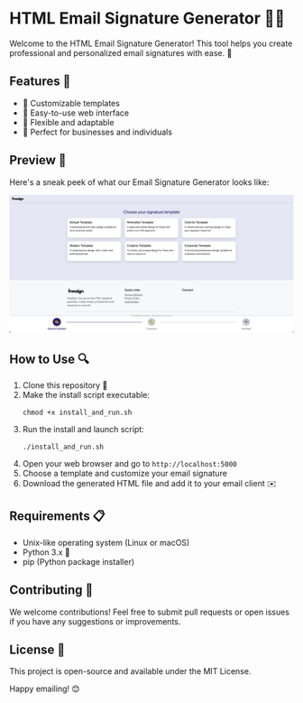 # HTML Email Signature Generator 📧✨

Welcome to the HTML Email Signature Generator! This tool helps you create professional and personalized email signatures with ease. 🚀

## Features 🌟

- 📝 Customizable templates
- 🎨 Easy-to-use web interface
- 🔧 Flexible and adaptable
- 💼 Perfect for businesses and individuals

## Preview 👀

Here's a sneak peek of what our Email Signature Generator looks like:

![Preview 1](public/images/previews/preview_1.png)

## How to Use 🔍

1. Clone this repository 📂
2. Make the install script executable:
   ```
   chmod +x install_and_run.sh
   ```
3. Run the install and launch script:
   ```
   ./install_and_run.sh
   ```
4. Open your web browser and go to `http://localhost:5000`
5. Choose a template and customize your email signature
6. Download the generated HTML file and add it to your email client ✉️

## Requirements 📋

- Unix-like operating system (Linux or macOS)
- Python 3.x 🐍
- pip (Python package installer)

## Contributing 🤝

We welcome contributions! Feel free to submit pull requests or open issues if you have any suggestions or improvements.

## License 📄

This project is open-source and available under the MIT License.

Happy emailing! 😊
